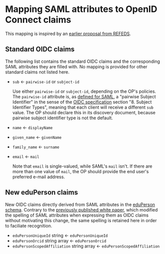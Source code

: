 # Mapping SAML attributes to OpenID Connect claims

This mapping is inspired by an [earlier proposal from REFEDS][whitepaper].

## Standard OIDC claims ##

The following list contains the standard OIDC claims and the corresponding SAML attributes they are filled with.
No mapping is provided for other standard claims not listed here.

  - `sub` <- `pairwise-id` or `subject-id`

    Use either `pairwise-id` or `subject-id`, depending on the OP's policies.
    The `pairwise-id` attribute is, as [defined for SAML][SAML-subject-id], a "pairwise Subject Identifier" in the sense of the [OIDC specification][OIDC] section "8. Subject Identifier Types", meaning that each client will receive a different `sub` value.
    The OP should declare this in its discovery document, because pairwise subject identifier type is not the default.

  - `name` <- `displayName`
  - `given_name` <- `givenName`
  - `family_name` <- `surname`
  - `email` <- `mail`

    Note that `email` is single-valued, while SAML's `mail` isn't.
    If there are more than one value of `mail`, the OP should provide the end user's preferred e-mail address.

## New eduPerson claims

New OIDC claims directly derived from SAML attributes in the [eduPerson schema][eduPerson].
Contrary to the [previously published white paper][whitepaper], which modified the spelling of SAML attributes when expressing them as OIDC claims without motivating this change, the same spelling is retained here in order to faciliate recognition.

  - `eduPersonUniqueId` string <- `eduPersonUniqueId`
  - `eduPersonOrcid` string array <- `eduPersonOrcid`
  - `eduPersonScopedAffiliation` string array <- `eduPersonScopedAffiliation`

[whitepaper]: https://wiki.refeds.org/download/attachments/38895621/20181011-OIDC-WP.pdf?version=2&modificationDate=1539619007924&api=v2 "White Paper for implementation of mappings between SAML 2.0 and OpenID Connect in Research and Education"
[OIDC]: https://openid.net/specs/openid-connect-core-1_0.html "OpenID Connect Core 1.0 incorporating errata set 1"
[SAML-subject-id]: https://docs.oasis-open.org/security/saml-subject-id-attr/v1.0/cs01/saml-subject-id-attr-v1.0-cs01.html "SAML V2.0 Subject Identifier Attributes Profile Version 1.0"
[eduPerson]: https://wiki.refeds.org/display/STAN/eduPerson
